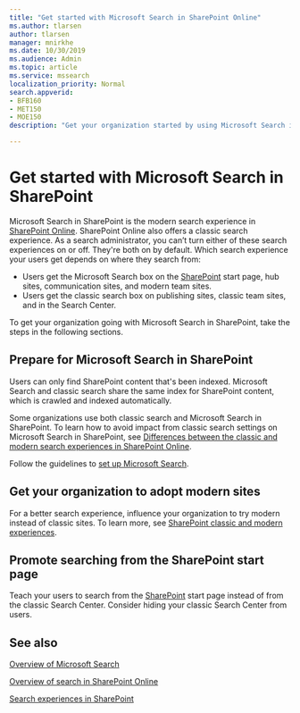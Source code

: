 ```yaml
---
title: "Get started with Microsoft Search in SharePoint Online"
ms.author: tlarsen
author: tlarsen
manager: mnirkhe
ms.date: 10/30/2019
ms.audience: Admin
ms.topic: article
ms.service: mssearch
localization_priority: Normal
search.appverid:
- BFB160
- MET150
- MOE150
description: "Get your organization started by using Microsoft Search in SharePoint Online"

---
```

# Get started with Microsoft Search in SharePoint

Microsoft Search in SharePoint is the modern search experience in [SharePoint Online](https://products.office.com/sharepoint/collaboration). SharePoint Online also offers a classic search experience. As a search administrator, you can’t turn either of these search experiences on or off. They're both on by default. Which search experience your users get depends on where they search from:

- Users get the Microsoft Search box on the [SharePoint](http://sharepoint.com/) start page, hub sites, communication sites, and modern team sites.
- Users get the classic search box on publishing sites, classic team sites, and in the Search Center.

To get your organization going with Microsoft Search in SharePoint, take the steps in the following sections.

## Prepare for Microsoft Search in SharePoint

Users can only find SharePoint content that's been indexed. Microsoft Search and classic search share the same index for SharePoint content, which is crawled and indexed automatically. 

Some organizations use both classic search and Microsoft Search in SharePoint. To learn how to avoid impact from classic search settings on Microsoft Search in SharePoint, see [Differences between the classic and modern search experiences in SharePoint Online](https://docs.microsoft.com/sharepoint/differences-classic-modern-search).

Follow the guidelines to [set up Microsoft Search](set-up-microsoft-search.md).


## Get your organization to adopt modern sites

For a better search experience, influence your organization to try modern instead of classic sites. To learn more, see [SharePoint classic and modern experiences](https://support.office.com/article/SharePoint-classic-and-modern-experiences-5725c103-505d-4a6e-9350-300d3ec7d73f).

## Promote searching from the SharePoint start page

Teach your users to search from the [SharePoint](http://sharepoint.com/) start page instead of from the classic Search Center. Consider hiding your classic Search Center from users.

## See also
[Overview of Microsoft Search](overview-microsoft-search.md)

[Overview of search in SharePoint Online](https://docs.microsoft.com/sharepoint/overview-of-search)

[Search experiences in SharePoint](https://docs.microsoft.com/sharepoint/get-started-with-modern-search-experience)